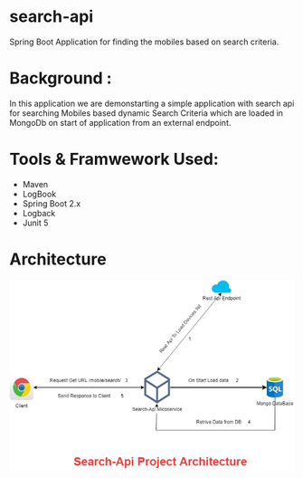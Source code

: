 # search-api
Spring Boot Application for finding the mobiles based on search criteria.

# Background : 
In this application we are demonstarting a simple application with search api for searching Mobiles based dynamic Search Criteria which are loaded in MongoDb
on start of application from an external endpoint.

# Tools & Framwework Used:
- Maven 
- LogBook 
- Spring Boot 2.x
- Logback 
- Junit 5

# Architecture
<img src="images/Search-Api_Architecture.jpg">
